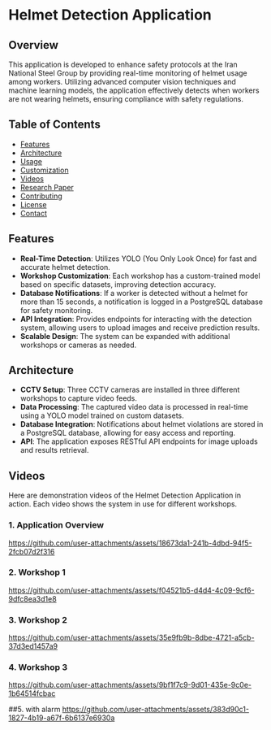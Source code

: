 # Helmet Detection Application 

## Overview
This application is developed to enhance safety protocols at the Iran National Steel Group by providing real-time monitoring of helmet usage among workers. Utilizing advanced computer vision techniques and machine learning models, the application effectively detects when workers are not wearing helmets, ensuring compliance with safety regulations.

## Table of Contents
- [Features](#features)
- [Architecture](#architecture)
- [Usage](#usage)
- [Customization](#customization)
- [Videos](#videos)
- [Research Paper](#research-paper)
- [Contributing](#contributing)
- [License](#license)
- [Contact](#contact)

## Features
- **Real-Time Detection**: Utilizes YOLO (You Only Look Once) for fast and accurate helmet detection.
- **Workshop Customization**: Each workshop has a custom-trained model based on specific datasets, improving detection accuracy.
- **Database Notifications**: If a worker is detected without a helmet for more than 15 seconds, a notification is logged in a PostgreSQL database for safety monitoring.
- **API Integration**: Provides endpoints for interacting with the detection system, allowing users to upload images and receive prediction results.
- **Scalable Design**: The system can be expanded with additional workshops or cameras as needed.

## Architecture
- **CCTV Setup**: Three CCTV cameras are installed in three different workshops to capture video feeds.
- **Data Processing**: The captured video data is processed in real-time using a YOLO model trained on custom datasets.
- **Database Integration**: Notifications about helmet violations are stored in a PostgreSQL database, allowing for easy access and reporting.
- **API**: The application exposes RESTful API endpoints for image uploads and results retrieval.


## Videos
Here are demonstration videos of the Helmet Detection Application in action. Each video shows the system in use for different workshops.

### 1. Application Overview
https://github.com/user-attachments/assets/18673da1-241b-4dbd-94f5-2fcb07d2f316


### 2. Workshop 1
https://github.com/user-attachments/assets/f04521b5-d4d4-4c09-9cf6-9dfc8ea3d1e8


### 3. Workshop 2
https://github.com/user-attachments/assets/35e9fb9b-8dbe-4721-a5cb-37d3ed1457a9

### 4. Workshop 3
https://github.com/user-attachments/assets/9bf1f7c9-9d01-435e-9c0e-1b64514fcbac

##5. with alarm
https://github.com/user-attachments/assets/383d90c1-1827-4b19-a67f-6b6137e6930a


